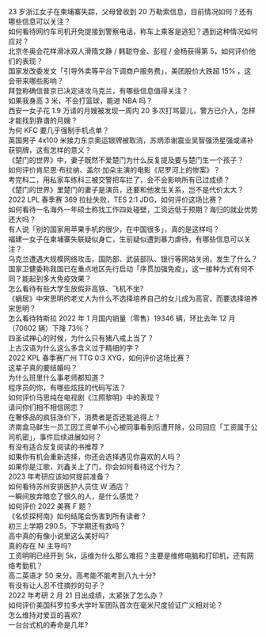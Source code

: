23 岁浙江女子在柬埔寨失踪，父母曾收到 20 万勒索信息，目前情况如何？还有哪些信息可以关注？  
如何看待网约车司机开免提接到警察电话，称车上乘客是逃犯？遇到这种情况如何应对？  
北京冬奥会花样滑冰双人滑隋文静 / 韩聪夺金、彭程 / 金杨获得第 5，如何评价他们的表现？  
国家发改委发文「引导外卖等平台下调商户服务费」，美团股价大跌超  15% ，这会带来哪些影响？  
拜登称确信普京已决定进攻乌克兰，有哪些信息值得关注？  
如果我身高 3 米，不会打篮球，能进 NBA 吗？  
西安一女子花 1.9 万请的月嫂被发现一周内 20 多次打骂婴儿，警方已介入，怎样才能找到靠谱的月嫂？  
为何 KFC 要几乎强制手机点单？  
英国男子 4x100 米接力东京奥运银牌被取消，苏炳添谢震业吴智强汤星强或递补获铜牌，这有怎样的意义？  
《楚门的世界》中，妻子既然不爱楚门为什么反复提及要与楚门生一个孩子？  
如何评价肯尼思·布拉纳、盖尔·加朵主演的电影《尼罗河上的惨案》？  
考完科二，用私家车练科三被交警把车拦了，会不会影响所有已过成绩？  
《楚门的世界》里楚门的妻子是演员，还要和他发生关系，岂不是代价太大？  
2022 LPL 春季赛 369 拉扯失败，TES 2:1 JDG，如何评价这场比赛？  
如何看待一名海外一年硕士称找工作四处碰壁，工资远低于预期？海归的就业优势还大吗？  
有人说「别的国家用苹果手机的很少，在中国很多」，真的是这样吗？  
福建一女子在柬埔寨失联疑似身亡，生前疑似遭到暴力虐待，有哪些信息可以关注？  
乌克兰遭遇大规模网络攻击，国防部、武装部队、银行等网站关闭，发生了什么？  
国家卫健委称我国已在重点地区先行启动「序贯加强免疫」，这一接种方式有何不同？能起到多大免疫效果？  
怎么看待有些大学生放假非高铁、飞机不坐?  
《蜗居》中宋思明的老丈人为什么不选择培养自己的女儿成为高官，而要选择培养宋思明？  
怎么看待特斯拉 2022 年 1 月国内销量（零售）19346 辆，环比去年 12 月（70602 辆）下降 73％？  
四圣试禅心的时候，为什么只有猪八戒上当了？  
上古汉语为什么这么多含义过于精细的字？  
2022 KPL 春季赛广州 TTG 0:3 XYG，如何评价这场比赛？  
这辈子真的要结婚吗？  
为什么班里什么事老师都知道？  
程序员的你，有哪些炫技的代码写法？  
如何评价马思纯在电视剧《江照黎明》中的表现？  
请问你们相不相信网恋？  
在奢侈品的疯狂涨价下，消费者是否还能追得上？  
济南盒马鲜生一员工因工资单不小心被同事看到后遭开除，公司回应「工资属于公司机密」，事件后续进展如何？  
有没有适合反复阅读的书推荐？  
如果你有机会重新选择，你还会选择遇见你喜欢的人吗？  
如果你是江歌，刘鑫关上了门，你会如何看待这个行为？  
2023 年考研应该如何提前准备？  
如何看待苏州安排医护人员住 W 酒店？  
一瞬间放弃暗恋了很久的人，是什么感觉？  
如何评价 2022 美赛 F 题？  
《名侦探柯南》如何结尾会伤害到所有读者？  
初三上学期 290.5，下学期还有救吗？  
高中真的有像小说里这么美好吗?  
真的存在 Ni 主导吗?  
工资明明已经开到 5k，运维为什么那么难招？主要是维修电脑和打印机，还有网络考勤机？  
高二英语才 50 来分。高考能不能考到八九十分?  
有没有让人忍不住摘抄的句子？  
2022 年考研 2 月 21 日出成绩，太紧张了怎么办？  
如何评价美国科罗拉多大学叶军团队首次在毫米尺度验证广义相对论？  
怎么维持对爱豆的喜欢?  
一台台式机的寿命是几年?  
